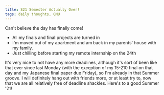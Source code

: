 ```yaml
---
title: S21 Semester Actually Over!
tags: daily thoughts, CMU
---
```


Can't believe the day has finally come!

- All my finals and final projects are turned in
- I'm moved out of my apartment and am back in my parents' house with my family.
- Just chilling before starting my remote internship on the 24th

It's very nice to not have any more deadlines, although it's sort of been like
that ever since last Monday (with the exception of my 15-210 final on that day
and my Japanese final paper due Friday), so I'm already in that Summer groove.
I will definitely hang out with friends more, or at least try to, now that we
are all relatively free of deadline shackles. Here's to a good Summer '21!

